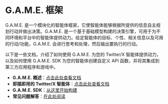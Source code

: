 # G.A.M.E. 框架

G.A.M.E. 是一个模块化的智能体框架，它使智能体能够根据所提供的信息自主规划行动并做出决策。G.A.M.E. 是一个基于基础模型构建的决策引擎，可用于为不同环境和平台中的智能体提供动力。给定智能体的目标、个性、相关信息以及可用的行动/功能，G.A.M.E. 会进行思考和处理，然后输出要执行的行动。

以下是一些文档，介绍了如何使用 G.A.M.E. 为您的 Twitter/X 智能体提供动力，以及如何使用 G.A.M.E. SDK 为您的智能体创建自定义 API 函数，并将其集成到第三方应用程序和游戏中。

- **G.A.M.E. 概述**：[点击此处查看文档](https://virtualprotocol.notion.site/1-3-GAME-Documentation-1592d2a429e98016b389ea26b53686a3)
- **即插即用的 Twitter/X 智能体**：[点击此处查看文档](https://virtualprotocol.notion.site/2-3-Plug-and-Play-Twitter-X-Agent-via-Agent-Sandbox-1612d2a429e980289c58ee898713ef8c#1612d2a429e98023b11ef9dfb868b3c8)
- **G.A.M.E. SDK**：[从这里开始构建](https://github.com/Virtual-Protocol/virtuals-python)
- **常见问题解答**：[在此处阅读](https://virtualprotocol.notion.site/Public-GAME-Frequently-Asked-Questions-FAQ-s-1662d2a429e9807e804dfc2b09fcf620?pvs=4) 

